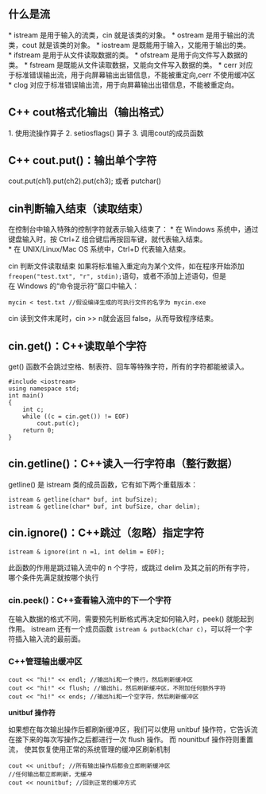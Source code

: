 ## 什么是流 

* istream 是用于输入的流类，cin 就是该类的对象。
* ostream 是用于输出的流类，cout 就是该类的对象。
* iostream 是既能用于输入，又能用于输出的类。
* ifstream 是用于从文件读取数据的类。
* ofstream 是用于向文件写入数据的类。
* fstream 是既能从文件读取数据，又能向文件写入数据的类。
* cerr 对应于标准错误输出流，用于向屏幕输出出错信息，不能被重定向,cerr 不使用缓冲区
* clog 对应于标准错误输出流，用于向屏幕输出出错信息，不能被重定向。

## C++ cout格式化输出（输出格式）
1. 使用流操作算子
2. setiosflags() 算子
3. 调用cout的成员函数

## C++ cout.put()：输出单个字符
cout.put(ch1).put(ch2).put(ch3); 或者 putchar()

## cin判断输入结束（读取结束）
在控制台中输入特殊的控制字符就表示输入结束了：
* 在 Windows 系统中，通过键盘输入时，按 Ctrl+Z 组合键后再按回车键，就代表输入结束。
* 在 UNIX/Linux/Mac OS 系统中，Ctrl+D 代表输入结束。

cin 判断文件读取结束
如果将标准输入重定向为某个文件，如在程序开始添加`freopen("test.txt", "r", stdin);`语句，或者不添加上述语句，但是在 Windows 的“命令提示符”窗口中输入：
```
mycin < test.txt //假设编译生成的可执行文件的名字为 mycin.exe
```
cin 读到文件末尾时，cin >> n就会返回 false，从而导致程序结束。

## cin.get()：C++读取单个字符
get() 函数不会跳过空格、制表符、回车等特殊字符，所有的字符都能被读入。
```
#include <iostream>
using namespace std;
int main()
{
    int c;
    while ((c = cin.get()) != EOF)
        cout.put(c);
    return 0;
}
```
## cin.getline()：C++读入一行字符串（整行数据）
getline() 是 istream 类的成员函数，它有如下两个重载版本：
```
istream & getline(char* buf, int bufSize);
istream & getline(char* buf, int bufSize, char delim);
```
## cin.ignore()：C++跳过（忽略）指定字符
```
istream & ignore(int n =1, int delim = EOF);
```
此函数的作用是跳过输入流中的 n 个字符，或跳过 delim 及其之前的所有字符，哪个条件先满足就按哪个执行

### cin.peek()：C++查看输入流中的下一个字符
在输入数据的格式不同，需要预先判断格式再决定如何输入时，peek() 就能起到作用。
istream 还有一个成员函数 `istream & putback(char c)`，可以将一个字符插入输入流的最前面。

### C++管理输出缓冲区
```
cout << "hi!" << endl; //输出hi和一个换行，然后刷新缓冲区
cout << "hi!" << flush; //输出hi，然后刷新缓冲区，不附加任何额外字符
cout << "hi!" << ends; //输出hi和一个空字符，然后刷新缓冲区
```
**unitbuf 操作符**

如果想在每次输出操作后都刷新缓冲区，我们可以使用 unitbuf 操作符，它告诉流在接下来的每次写操作之后都进行一次 flush 操作。
而 nounitbuf 操作符则重置流， 使其恢复使用正常的系统管理的缓冲区刷新机制
```
cout << unitbuf; //所有输出操作后都会立即刷新缓冲区
//任何输出都立即刷新，无缓冲
cout << nounitbuf; //回到正常的缓冲方式
```
